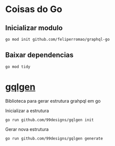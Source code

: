 # Coisas do Go

## Inicializar modulo
```sh
go mod init github.com/feliperromao/graphql-go
```

## Baixar dependencias
```sh
go mod tidy
```


# [gqlgen](https://gqlgen.com/)
Biblioteca para gerar estrutura grahpql em go

Inicializar a estrutura
```
go run github.com/99designs/gqlgen init
```

Gerar nova estrutura
```
go run github.com/99designs/gqlgen generate
```